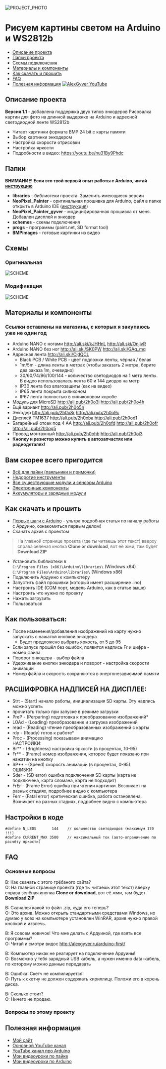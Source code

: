 ![PROJECT_PHOTO](https://github.com/AlexGyver/WS2812_painter/blob/master/proj_img.jpg)
# Рисуем картины светом на Arduino и WS2812b
* [Описание проекта](#chapter-0)
* [Папки проекта](#chapter-1)
* [Схемы подключения](#chapter-2)
* [Материалы и компоненты](#chapter-3)
* [Как скачать и прошить](#chapter-4)
* [FAQ](#chapter-5)
* [Полезная информация](#chapter-6)
[![AlexGyver YouTube](http://alexgyver.ru/git_banner.jpg)](https://www.youtube.com/channel/UCgtAOyEQdAyjvm9ATCi_Aig?sub_confirmation=1)

<a id="chapter-0"></a>
## Описание проекта
**Версия 1.1** - добавлена поддержка двух типов энкодеров
Рисовалка картин для фото на длинной выдержке на Arduino и адресной светодиодной ленте WS2812b  
- Читает картинки формата BMP 24 bit с карты памяти
- Выбор картинки энкодером
- Настройка скорости отрисовки
- Настройка яркости
- Подробности в видео: https://youtu.be/nu31By9Phdc

<a id="chapter-1"></a>
## Папки
**ВНИМАНИЕ! Если это твой первый опыт работы с Arduino, читай [инструкцию](#chapter-4)**
- **libraries** - библиотеки проекта. Заменить имеющиеся версии
- **NeoPixel_Painter** - оригинальная прошивка для Arduino, файл в папке открыть в Arduino IDE ([инструкция](#chapter-4))
- **NeoPixel_Painter_gyver** - модицифированная прошивка от меня. Добавлен дисплей и энкодер
- **schemes** - схемы подключения
- **progs** - программы (paint.net, SD format tool)
- **BMPimages** - готовые картинки из видео

<a id="chapter-2"></a>
## Схемы
### Оригинальная
![SCHEME](https://github.com/AlexGyver/WS2812_painter/blob/master/schemes/scheme1.jpg)
### Модификация
![SCHEME](https://github.com/AlexGyver/WS2812_painter/blob/master/schemes/scheme2.jpg)

<a id="chapter-3"></a>
## Материалы и компоненты
### Ссылки оставлены на магазины, с которых я закупаюсь уже не один год
* Arduino NANO с ногами http://ali.ski/kJHHnL http://ali.ski/OnjivR
* Arduino NANO без ног http://ali.ski/SK0PW http://ali.ski/GAq_mq
* Адресная лента http://ali.ski/CjdQCL
	- Black PCB / White PCB - цвет подложки ленты, чёрная / белая
	- 1m/5m - длина ленты в метрах (чтобы заказать 2 метра, берите два заказа 1m, очевидно)
	- 30/60/74/96/100/144 - количество светодиодов на 1 метр ленты. В видео использовалась лента 60 и 144 диодов на метр
	- IP30 лента без влагозащиты (как на видео)
	- IP65 лента покрыта силиконом
	- IP67 лента полностью в силиконовом коробе
* Модуль для MicroSD http://ali.pub/2h0o3i  http://ali.pub/2h0o4h
* Ещё вариант http://ali.pub/2h0o5n
* Энкодер http://ali.pub/2h0o8r  http://ali.pub/2h0o9c
* Дисплей TM1637 http://ali.pub/2h0oba  http://ali.pub/2h0od1
* Батарейный отсек под 4 АА http://ali.pub/2h0ofd  http://ali.pub/2h0ofr  http://ali.pub/2h0og5
* Провод монтажный http://ali.pub/2h0ohb  http://ali.pub/2h0oi3
* **Кнопку и резистор можно купить в автозапчастях или радиодеталях!**

## Вам скорее всего пригодится
* [Всё для пайки (паяльники и примочки)](http://alexgyver.ru/all-for-soldering/)
* [Недорогие инструменты](http://alexgyver.ru/my_instruments/)
* [Все существующие модули и сенсоры Arduino](http://alexgyver.ru/arduino_shop/)
* [Электронные компоненты](http://alexgyver.ru/electronics/)
* [Аккумуляторы и зарядные модули](http://alexgyver.ru/18650/)

<a id="chapter-4"></a>
## Как скачать и прошить
* [Первые шаги с Arduino](http://alexgyver.ru/arduino-first/) - ультра подробная статья по началу работы с Ардуино, ознакомиться первым делом!
* Скачать архив с проектом
> На главной странице проекта (где ты читаешь этот текст) вверху справа зелёная кнопка **Clone or download**, вот её жми, там будет **Download ZIP**
* Установить библиотеки в  
`C:\Program Files (x86)\Arduino\libraries\` (Windows x64)  
`C:\Program Files\Arduino\libraries\` (Windows x86)
* Подключить Ардуино к компьютеру
* Запустить файл прошивки (который имеет расширение .ino)
* Настроить IDE (COM порт, модель Arduino, как в статье выше)
* Настроить что нужно по проекту
* Нажать загрузить
* Пользоваться

## Как пользоваться:
* После изменения/добавления изображений на карту нужно запускать с нажатой кнопкой энкодера
	* Будет предложено выбрать яркость, от 5 до 95
* Если запуск прошёл без ошибок, появится надпись Fr и цифра - номер файла
* Поворот энкодера - выбор файла
* Удерживание кнопки энкодера и поворот - настройка скорости анимации
* Номер файла и скорость сохраняются в энергонезависимой памяти

## РАСШИФРОВКА НАДПИСЕЙ НА ДИСПЛЕЕ:
* Strt - (Start) начало работы, инициализация SD карты. Эту надпись можно успеть 
* прочитать только при запуске в режиме загрузки
* PreP - (Perparing) подготовка к преобразованию изображений* 
* LOAd - (Loading) преобразование и загрузка изображений
* read - (Reading) чтение преобразованных изображений с карты
* rdy  - (Ready) готов к работе* 
* Proc - (Processing) показываем анимацию  
НАСТРОЙКИ:
* Br** - (Brightness) настройка яркости (в процентах, 10-95)
* Fr** - (Frame) номер изображения, которое будет показано при нажатии на кнопку
* SP** - (Speed) скорость анимации (в процентах, 0-95)  
ОШИБКИ:
* Sder - (SD error) ошибка подключения SD карты (карта не подключена, карта сломана, карта не подходит)
* FrEr - (Frame Error) ошибка при чтении картинки. Возникает на разных стадиях, подробнее видно с компьютера
* Ferr - (Fatal error) критическая ошибка, работа остановлена. Возникает на разных стадиях, подробнее видно с компьютера

## Настройки в коде
    #define N_LEDS       144    // количество светодиодов (максимум 170 !!!)
    #define CURRENT_MAX 3500    // максимальный ток (авто-ограничение по расчёту яркости)
    
<a id="chapter-5"></a>
## FAQ
### Основные вопросы
В: Как скачать с этого грёбаного сайта?  
О: На главной странице проекта (где ты читаешь этот текст) вверху справа зелёная кнопка **Clone or download**, вот её жми, там будет **Download ZIP**

В: Скачался какой то файл .zip, куда его теперь?  
О: Это архив. Можно открыть стандартными средствами Windows, но думаю у всех на компьютере установлен WinRAR, архив нужно правой кнопкой и извлечь.

В: Я совсем новичок! Что мне делать с Ардуиной, где взять все программы?  
О: Читай и смотри видос http://alexgyver.ru/arduino-first/

В: Компьютер никак не реагирует на подключение Ардуины!  
О: Возможно у тебя зарядный USB кабель, а нужен именно data-кабель, по которому можно данные передавать

В: Ошибка! Скетч не компилируется!  
О: Путь к скетчу не должен содержать кириллицу. Положи его в корень диска.

В: Сколько стоит?  
О: Ничего не продаю.

### Вопросы по этому проекту

<a id="chapter-6"></a>
## Полезная информация
* [Мой сайт](http://alexgyver.ru/)
* [Основной YouTube канал](https://www.youtube.com/channel/UCgtAOyEQdAyjvm9ATCi_Aig?sub_confirmation=1)
* [YouTube канал про Arduino](https://www.youtube.com/channel/UC4axiS76D784-ofoTdo5zOA?sub_confirmation=1)
* [Мои видеоуроки по пайке](https://www.youtube.com/playlist?list=PLOT_HeyBraBuMIwfSYu7kCKXxQGsUKcqR)
* [Мои видеоуроки по Arduino](http://alexgyver.ru/arduino_lessons/)